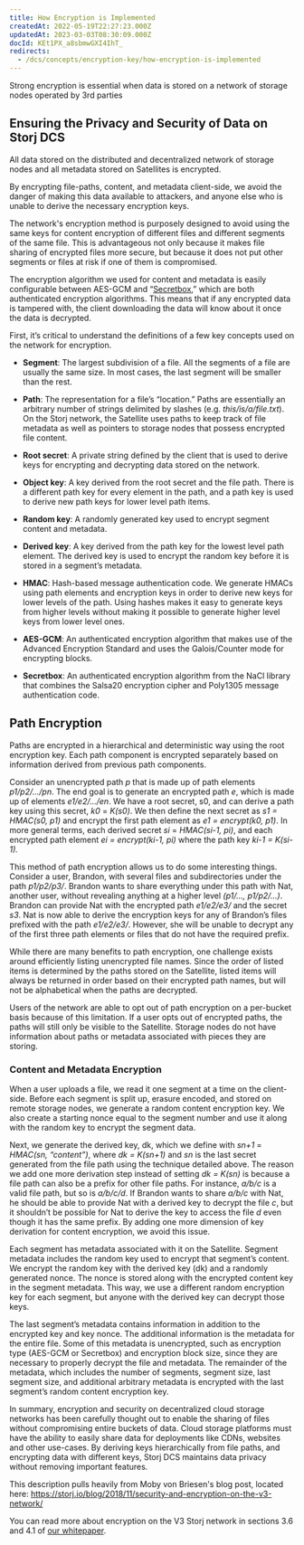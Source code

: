 ```yaml
---
title: How Encryption is Implemented
createdAt: 2022-05-19T22:27:23.000Z
updatedAt: 2023-03-03T08:30:09.000Z
docId: KEt1PX_a8sbmwGXI4IhT_
redirects:
  - /dcs/concepts/encryption-key/how-encryption-is-implemented
---
```


Strong encryption is essential when data is stored on a network of storage  nodes operated by 3rd parties

## Ensuring the Privacy and Security of Data on Storj DCS

All data stored on the distributed and decentralized network of storage nodes and all metadata stored on Satellites is encrypted.&#x20;

By encrypting file-paths, content, and metadata client-side, we avoid the danger of making this data available to attackers, and anyone else who is unable to derive the necessary encryption keys.

The network's encryption method is purposely designed to avoid using the same keys for content encryption of different files and different segments of the same file. This is advantageous not only because it makes file sharing of encrypted files more secure, but because it does not put other segments or files at risk if one of them is compromised.

The encryption algorithm we used for content and metadata is easily configurable between AES-GCM and “[Secretbox](https://nacl.cr.yp.to/secretbox.html),” which are both authenticated encryption algorithms. This means that if any encrypted data is tampered with, the client downloading the data will know about it once the data is decrypted.

First, it’s critical to understand the definitions of a few key concepts used on the network for encryption.

*   **Segment**: The largest subdivision of a file. All the segments of a file are usually the same size. In most cases, the last segment will be smaller than the rest.

*   **Path**: The representation for a file’s “location.” Paths are essentially an arbitrary number of strings delimited by slashes (e.g. *this/is/a/file.txt*). On the Storj network, the Satellite uses paths to keep track of file metadata as well as pointers to storage nodes that possess encrypted file content.

*   **Root secret**: A private string defined by the client that is used to derive keys for encrypting and decrypting data stored on the network.

*   **Object key**: A key derived from the root secret and the file path. There is a different path key for every element in the path, and a path key is used to derive new path keys for lower level path items.

*   **Random key**: A randomly generated key used to encrypt segment content and metadata.

*   **Derived key**: A key derived from the path key for the lowest level path element. The derived key is used to encrypt the random key before it is stored in a segment’s metadata.

*   **HMAC**: Hash-based message authentication code. We generate HMACs using path elements and encryption keys in order to derive new keys for lower levels of the path. Using hashes makes it easy to generate keys from higher levels without making it possible to generate higher level keys from lower level ones.

*   **AES-GCM**: An authenticated encryption algorithm that makes use of the Advanced Encryption Standard and uses the Galois/Counter mode for encrypting blocks.

*   **Secretbox**: An authenticated encryption algorithm from the NaCl library that combines the Salsa20 encryption cipher and Poly1305 message authentication code.

## Path Encryption&#x20;

Paths are encrypted in a hierarchical and deterministic way using the root encryption key. Each path component is encrypted separately based on information derived from previous path components.

Consider an unencrypted path *p* that is made up of path elements *p1/p2/…/pn*. The end goal is to generate an encrypted path *e*, which is made up of elements *e1/e2/…/en*. We have a root secret, s0, and can derive a path key using this secret, *k0* = *K(s0)*. We then define the next secret as *s1 = HMAC(s0, p1)* and encrypt the first path element as *e1 = encrypt(k0, p1)*. In more general terms, each derived secret *si* = *HMAC(si-1, pi)*, and each encrypted path element *ei = encrypt(ki-1, pi)* where the path key *ki-1 = K(si-1).*

This method of path encryption allows us to do some interesting things. Consider a user, Brandon, with several files and subdirectories under the path *p1/p2/p3/*. Brandon wants to share everything under this path with Nat, another user, without revealing anything at a higher level *(p1/…, p1/p2/…)*. Brandon can provide Nat with the encrypted path *e1/e2/e3/* and the secret *s3*. Nat is now able to derive the encryption keys for any of Brandon’s files prefixed with the path *e1/e2/e3/*. However, she will be unable to decrypt any of the first three path elements or files that do not have the required prefix.

While there are many benefits to path encryption, one challenge exists around efficiently listing unencrypted file names. Since the order of listed items is determined by the paths stored on the Satellite, listed items will always be returned in order based on their encrypted path names, but will not be alphabetical when the paths are decrypted.

Users of the network are able to opt out of path encryption on a per-bucket basis because of this limitation. If a user opts out of encrypted paths, the paths will still only be visible to the Satellite. Storage nodes do not have information about paths or metadata associated with pieces they are storing.

### Content and Metadata Encryption&#x20;

When a user uploads a file, we read it one segment at a time on the client-side. Before each segment is split up, erasure encoded, and stored on remote storage nodes, we generate a random content encryption key. We also create a starting nonce equal to the segment number and use it along with the random key to encrypt the segment data.

Next, we generate the derived key, dk, which we define with *sn+1* = *HMAC(sn, “content”)*, where *dk* *=* *K(sn+1)* and *sn* is the last secret generated from the file path using the technique detailed above. The reason we add one more derivation step instead of setting *dk = K(sn)* is because a file path can also be a prefix for other file paths. For instance, *a/b/c* is a valid file path, but so is *a/b/c/d*. If Brandon wants to share *a/b/c* with Nat, he should be able to provide Nat with a derived key to decrypt the file *c*, but it shouldn’t be possible for Nat to derive the key to access the file *d* even though it has the same prefix. By adding one more dimension of key derivation for content encryption, we avoid this issue.

Each segment has metadata associated with it on the Satellite. Segment metadata includes the random key used to encrypt that segment’s content. We encrypt the random key with the derived key (dk) and a randomly generated nonce. The nonce is stored along with the encrypted content key in the segment metadata. This way, we use a different random encryption key for each segment, but anyone with the derived key can decrypt those keys.

The last segment’s metadata contains information in addition to the encrypted key and key nonce. The additional information is the metadata for the entire file. Some of this metadata is unencrypted, such as encryption type (AES-GCM or Secretbox) and encryption block size, since they are necessary to properly decrypt the file and metadata. The remainder of the metadata, which includes the number of segments, segment size, last segment size, and additional arbitrary metadata is encrypted with the last segment’s random content encryption key.

In summary, encryption and security on decentralized cloud storage networks has been carefully thought out to enable the sharing of files without compromising entire buckets of data. Cloud storage platforms must have the ability to easily share data for deployments like CDNs, websites and other use-cases. By deriving keys hierarchically from file paths, and encrypting data with different keys, Storj DCS maintains data privacy without removing important features.

This description pulls heavily from Moby von Briesen's blog post, located here: <https://storj.io/blog/2018/11/security-and-encryption-on-the-v3-network/>

You can read more about encryption on the V3 Storj network in sections 3.6 and 4.1 of [our whitepaper](https://www.storj.io/whitepaper).

